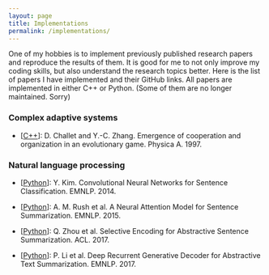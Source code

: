 ```yaml
---
layout: page
title: Implementations
permalink: /implementations/
---
```


One of my hobbies is to implement previously published research papers and reproduce the results of them.
It is good for me to not only improve my coding skills, but also understand the research topics better.
Here is the list of papers I have implemented and their GitHub links.
All papers are implemented in either C++ or Python. (Some of them are no longer maintained. Sorry)

### Complex adaptive systems

- \[<a href="https://github.com/toru34/minority_game" target="_blank">C++</a>\]: D. Challet and Y.-C. Zhang. Emergence of cooperation and organization in an evolutionary game. Physica A. 1997.

### Natural language processing

- \[<a href="https://github.com/toru34/kim_emnlp_2014" target="_blank">Python</a>\]: Y. Kim. Convolutional Neural Networks for Sentence Classification. EMNLP. 2014.

- \[<a href="https://github.com/toru34/rush_emnlp_2015" target="_blank">Python</a>\]: A. M. Rush et al. A Neural Attention Model for Sentence Summarization. EMNLP. 2015.

- \[<a href="https://github.com/toru34/zhou_acl_2017" target="_blank">Python</a>\]: Q. Zhou et al. Selective Encoding for Abstractive Sentence Summarization. ACL. 2017.

- \[<a href="https://github.com/toru34/li_emnlp_2017" target="_blank">Python</a>\]: P. Li et al. Deep Recurrent Generative Decoder for Abstractive Text Summarization. EMNLP. 2017.